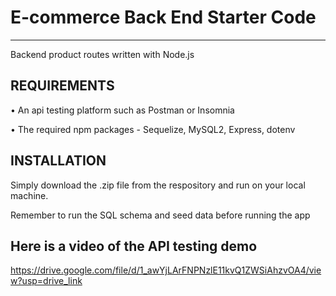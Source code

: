 # E-commerce Back End Starter Code
-----------------------------------

Backend product routes written with Node.js


REQUIREMENTS
------------

• An api testing platform such as Postman or Insomnia

• The required npm packages - Sequelize, MySQL2, Express, dotenv


INSTALLATION
------------

Simply download the .zip file from the respository and run on your local machine.

Remember to run the SQL schema and seed data before running the app 



Here is a video of the API testing demo
---------------------------------------

https://drive.google.com/file/d/1_awYjLArFNPNzlE11kvQ1ZWSiAhzvOA4/view?usp=drive_link
